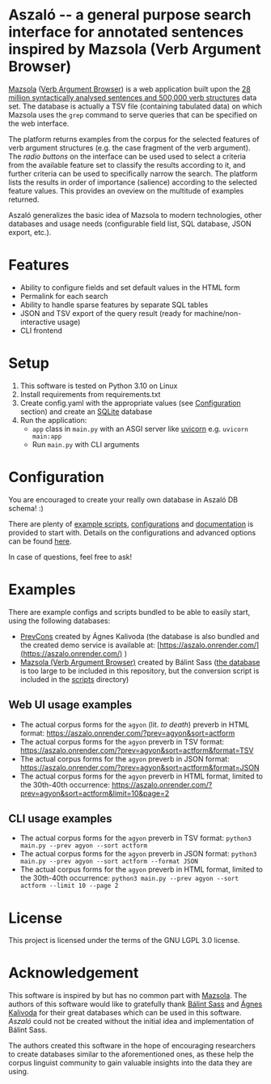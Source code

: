 
# Aszaló -- a general purpose search interface for annotated sentences inspired by Mazsola (Verb Argument Browser)

[Mazsola](https://github.com/sassbalint/mazsola)
([Verb Argument Browser](http://corpus.nytud.hu/mazsola/index_eng.html))
is a web application built upon the
[28 million syntactically analysed sentences and 500,000 verb structures](http://corpus.nytud.hu/isz)
data set.
The database is actually a TSV file (containing tabulated data) on which Mazsola uses the `grep` command
to serve queries that can be specified on the web interface.

The platform returns examples from the corpus for the selected features of verb argument structures
(e.g. the case fragment of the verb argument). The *radio buttons* on the interface can be used used to select a
criteria from the available feature set to classify the results according to it,
and further criteria can be used to specifically narrow the search.
The platform lists the results in order of importance (salience) according to the selected feature values.
This provides an oveview on the multitude of examples returned.

Aszaló generalizes the basic idea of Mazsola to modern technologies, other databases  and usage needs
(configurable field list, SQL database, JSON export, etc.).

# Features

- Ability to configure fields and set default values in the HTML form
- Permalink for each search
- Ability to handle sparse features by separate SQL tables
- JSON and TSV export of the query result (ready for machine/non-interactive usage)
- CLI frontend

# Setup

1. This software is tested on Python 3.10 on Linux
2. Install requirements from requirements.txt
3. Create config.yaml with the appropriate values (see [Configuration](#configuration) section) and create an [SQLite](https://www.sqlite.org/index.html) database
4. Run the application:
   - `app` class in `main.py` with an ASGI server like [uvicorn](https://www.uvicorn.org/) e.g. `uvicorn main:app`
   - Run `main.py` with CLI arguments

# Configuration

You are encouraged to create your really own database in Aszaló DB schema! :)

There are plenty of [example scripts](scripts), [configurations](example_configs) and [documentation](docs)
is provided to start with. Details on the configurations and advanced options can be found [here](docs/config.md).

In case of questions, feel free to ask!

# Examples

There are example configs and scripts bundled to be able to easily start, using the following databases:

- [PrevCons](https://github.com/kagnes/prevcons) created by Ágnes Kalivoda (the database is also bundled and the created demo service is available at: [https://aszalo.onrender.com/](https://aszalo.onrender.com/) )
- [Mazsola (Verb Argument Browser)](http://corpus.nytud.hu/mazsola/index_eng.html) created by Bálint Sass ([the database](http://corpus.nytud.hu/isz/) is too large to be included in this repository, but the conversion script is included in the [scripts](scripts) directory)

## Web UI usage examples

- The actual corpus forms for the `agyon` (lit. _to death_) preverb in HTML format: https://aszalo.onrender.com/?prev=agyon&sort=actform
- The actual corpus forms for the `agyon` preverb in TSV format: https://aszalo.onrender.com/?prev=agyon&sort=actform&format=TSV
- The actual corpus forms for the `agyon` preverb in JSON format: https://aszalo.onrender.com/?prev=agyon&sort=actform&format=JSON
- The actual corpus forms for the `agyon` preverb in HTML format, limited to the 30th-40th occurrence: https://aszalo.onrender.com/?prev=agyon&sort=actform&limit=10&page=2

## CLI usage examples

- The actual corpus forms for the `agyon` preverb in TSV format: `python3 main.py --prev agyon --sort actform`
- The actual corpus forms for the `agyon` preverb in JSON format: `python3 main.py --prev agyon --sort actform --format JSON`
- The actual corpus forms for the `agyon` preverb in HTML format, limited to the 30th-40th occurrence: `python3 main.py --prev agyon --sort actform --limit 10 --page 2`

# License

This project is licensed under the terms of the GNU LGPL 3.0 license.

# Acknowledgement

This software is inspired by but has no common part with [Mazsola](https://github.com/sassbalint/mazsola). The authors of this software would like to gratefully thank [Bálint Sass](http://github.com/sassbalint) and [Ágnes Kalivoda](http://github.com/kagnes) for their great databases which can be used in this software.
_Aszaló_ could not be created without the initial idea and implementation of Bálint Sass.

The authors created this software in the hope of encouraging researchers to create databases similar to the aforementioned ones, as these help the corpus linguist community to gain valuable insights into the data they are using.
